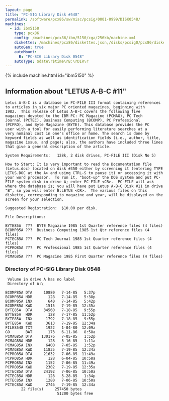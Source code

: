 ```yaml
---
layout: page
title: "PC-SIG Library Disk #548"
permalink: /software/pcx86/sw/misc/pcsig/0001-0999/DISK0548/
machines:
  - id: ibm5150
    type: pcx86
    config: /machines/pcx86/ibm/5150/cga/256kb/machine.xml
    diskettes: /machines/pcx86/diskettes.json,/disks/pcsig0/pcx86/diskettes.json
    autoGen: true
    autoMount:
      B: "PC-SIG Library Disk 0548"
    autoType: $date\r$time\rB:\rDIR\r
---
```


{% include machine.html id="ibm5150" %}

## Information about "LETUS A-B-C #11"

    Letus A-B-C is a database in PC-FILE III format containing references
    to articles in six major PC oriented magazines, beginning with
    1982.  This release of Letus A-B-C covers the following five
    magazines devoted to the IBM PC: PC Magazine (PCMAG), PC Tech
    Journal (PCTEC), Business Computing (BCOMP), PC Professional
    (PCPRO), and Byte Magazine (BYTE). This database provides the PC
    user with a tool for easily performing literature searches at a
    very nominal cost in one's office or home. The search is done by
    keyword fields as well as identification fields (i.e., author, title,
    magazine issue, and page); also, the authors have included three lines
    that give a general description of the article.
    
    System Requirements:   128k, 2 disk drives, PC-FILE III (Disk No 5)
    
    How to Start: It is very important to read the Documentation file
    (Letus.doc) located on disk #350 either by screening it (entering TYPE
    LETUS.DOC at the A> and using CTRL-S to pause it) or accessing it with
    your word processor.  To run it, "boot-up" the DOS system and put PC-
    FILE system disk in drive A; enter PC-FILE <CR>.  PC-FILE will ask
    where the database is; you will have put Letus A-B-C Disk #11 in drive
    "B", so you will enter B:LETUS <CR>.  The various files on this
    diskette, corresponding to magazine and year, will be displayed on the
    screen for your selection.
    
    Suggested Registration:  $10.00 per disk.
    
    File Descriptions:
    
    BYTE85A  ???  BYTE Magazine 1985 1st Quarter reference files (4 files)
    BCOMP85A ???  Business Computing 1985 1st Qtr reference files (4 files)
    PCTEC85A ???  PC Tech Journal 1985 1st Quarter reference files (4 files)
    PCPRO85A ???  PC Professional 1985 1st Quarter reference files (4 files)
    PCMAG85A ???  PC Magazine 1985 First Quarter reference files (4 files)

### Directory of PC-SIG Library Disk 0548

     Volume in drive A has no label
     Directory of A:\

    BCOMP85A DTA     10880   7-14-85   5:37p
    BCOMP85A HDR       128   7-14-85   5:38p
    BCOMP85A INX       640   7-14-85   5:42p
    BCOMP85A KWD      1515   7-19-85  12:35a
    BYTE85A  DTA     34560   7-18-85   9:55p
    BYTE85A  HDR       128   7-17-85  11:52p
    BYTE85A  INX      1792   7-18-85   9:55p
    BYTE85A  KWD      3613   7-19-85  12:34a
    FILES548 TXT      1922   1-04-80  12:09a
    GO       BAT       173   6-11-86   8:58a
    PCMAG85A DTA    130176   7-05-85   1:52p
    PCMAG85A HDR       128   5-16-85   1:11a
    PCMAG85A INX      6400   7-05-85   1:52p
    PCMAG85A KWD     11835   7-19-85  12:34a
    PCPRO85A DTA     21632   7-06-85  11:49a
    PCPRO85A HDR       128   6-04-85  10:58a
    PCPRO85A INX      1152   7-06-85  11:49a
    PCPRO85A KWD      2302   7-19-85  12:35a
    PCTEC85A DTA     24192   7-06-85  10:50a
    PCTEC85A HDR       128   5-28-85   1:34p
    PCTEC85A INX      1280   7-06-85  10:50a
    PCTEC85A KWD      2746   7-19-85  12:34a
           22 file(s)     257450 bytes
                           51200 bytes free
